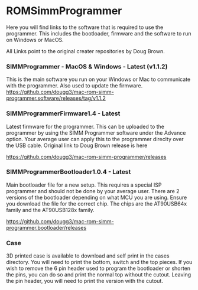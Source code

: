 # ROMSimmProgrammer

Here you will find links to the software that is required to use the programmer. This includes the bootloader, firmware and the software to run on Windows or MacOS.

All Links point to the original creater repositories by Doug Brown.

### SIMMProgrammer - MacOS & Windows - Latest (v1.1.2)
This is the main software you run on your Windows or Mac to communicate with the programmer. Also used to update the firmware.
https://github.com/dougg3/mac-rom-simm-programmer.software/releases/tag/v1.1.2

### SIMMProgrammerFirmware1.4 - Latest
Latest firmware for the programmer. This can be uploaded to the programmer by using the SIMM Programmer software under the Advance option. Your average user can apply this to the programmer direclty over the USB cable. Original link to Doug Brown release is here 

https://github.com/dougg3/mac-rom-simm-programmer/releases

### SIMMProgrammerBootloader1.0.4 - Latest
Main bootloader file for a new setup. This requires a special ISP programmer and should not be done by your average user. There are 2 versions of the bootloader depending on what MCU you are using. Ensure you download the file for the correct chip. The chips are the AT90USB64x family and the AT90USB128x family.

https://github.com/dougg3/mac-rom-simm-programmer.bootloader/releases

### Case
3D printed case is available to download and self print in the cases directory. You will need to print the bottom, switch and the top pieces. If you wish to remove the 6 pin header used to program the bootloader or shorten the pins, you can do so and print the normal top without the cutout. Leaving the pin header, you will need to print the version with the cutout.
